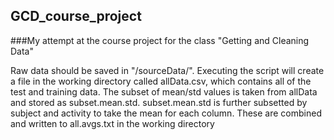 ## GCD_course_project
###My attempt at the course project for the class "Getting and Cleaning Data"

Raw data should be saved in "/sourceData/". Executing the script will create a file in the working directory called allData.csv, which contains all of the test and training data. The subset of mean/std values is taken from allData and stored as subset.mean.std. subset.mean.std is further subsetted by subject and activity to take the mean for each column. These are combined and written to all.avgs.txt in the working directory
